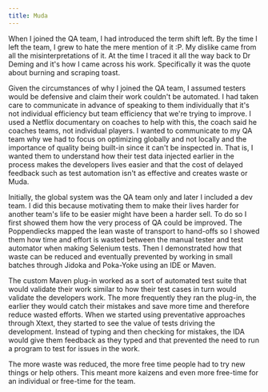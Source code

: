```yaml
---
title: Muda
---
```


When I joined the QA team, I had introduced the term shift left. By the time I left the team, I grew to hate the mere mention of it :P. 
My dislike came from all the misinterpretations of it. 
At the time I traced it all the way back to Dr Deming and it's how I came across his work.
Specifically it was the quote about burning and scraping toast.

Given the circumstances of why I joined the QA team, I assumed testers would be defensive and claim their work couldn't be automated.
I had taken care to communicate in advance of speaking to them individually that it's not individual efficiency but team efficiency that we're trying to improve. 
I used a Netflix documentary on coaches to help with this, the coach said he coaches teams, not individual players.
I wanted to communicate to my QA team why we had to focus on optimizing globally and not locally and the importance of quality being built-in since it can't be inspected in. 
That is, I wanted them to understand how their test data injected earlier in the process makes the developers lives easier and that the cost of delayed feedback such as test automation isn't as effective and creates waste or Muda.

Initially, the global system was the QA team only and later I included a dev team.
I did this because motivating them to make their lives harder for another team's life to be easier might have been a harder sell.
To do so I first showed them how the very process of QA could be improved. 
The Poppendiecks mapped the lean waste of transport to hand-offs so I showed them how time and effort is wasted between the manual tester and test automator when making Selenium tests.
Then I demonstrated how that waste can be reduced and eventually prevented by working in small batches through Jidoka and Poka-Yoke using an IDE or Maven.

The custom Maven plug-in worked as a sort of automated test suite that would validate their work similar to how their test cases in turn would validate the developers work. 
The more frequently they ran the plug-in, the earlier they would catch their mistakes and save more time and therefore reduce wasted efforts.
When we started using preventative approaches through Xtext, they started to see the value of tests driving the development.
Instead of typing and then checking for mistakes, the IDA would give them feedback as they typed and that prevented the need to run a program to test for issues in the work.

The more waste was reduced, the more free time people had to try new things or help others.
This meant more kaizens and even more free-time for an individual or free-time for the team.
